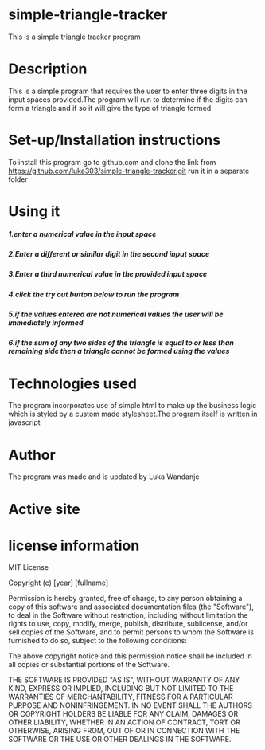 # simple-triangle-tracker
This is a simple triangle tracker program
# Description
This is a simple program that requires the user to enter three digits in the input spaces provided.The program will run to determine if the digits can form a triangle and if so it will give the type of triangle formed
# Set-up/Installation instructions
To install this program go to github.com and clone the link from https://github.com/luka303/simple-triangle-tracker.git
run it in a separate folder
# Using it
##### 1.enter a numerical value in the input space 
##### 2.Enter a different or similar digit in the second input space
##### 3.Enter a third numerical value in the provided input space
##### 4.click the try out button below to run the program
##### 5.if the values entered are not numerical values the user will be immediately informed
##### 6.if the sum of any two sides of the triangle is equal to or less than remaining side then a triangle cannot be formed using the values
# Technologies used
The program incorporates use of simple html to make up the business logic which is styled by a custom made stylesheet.The program itself is written in javascript
# Author
The program was made and is updated by Luka Wandanje
# Active site

# license information
MIT License

Copyright (c) [year] [fullname]

Permission is hereby granted, free of charge, to any person obtaining a copy
of this software and associated documentation files (the "Software"), to deal
in the Software without restriction, including without limitation the rights
to use, copy, modify, merge, publish, distribute, sublicense, and/or sell
copies of the Software, and to permit persons to whom the Software is
furnished to do so, subject to the following conditions:

The above copyright notice and this permission notice shall be included in all
copies or substantial portions of the Software.

THE SOFTWARE IS PROVIDED "AS IS", WITHOUT WARRANTY OF ANY KIND, EXPRESS OR
IMPLIED, INCLUDING BUT NOT LIMITED TO THE WARRANTIES OF MERCHANTABILITY,
FITNESS FOR A PARTICULAR PURPOSE AND NONINFRINGEMENT. IN NO EVENT SHALL THE
AUTHORS OR COPYRIGHT HOLDERS BE LIABLE FOR ANY CLAIM, DAMAGES OR OTHER
LIABILITY, WHETHER IN AN ACTION OF CONTRACT, TORT OR OTHERWISE, ARISING FROM,
OUT OF OR IN CONNECTION WITH THE SOFTWARE OR THE USE OR OTHER DEALINGS IN THE
SOFTWARE.
